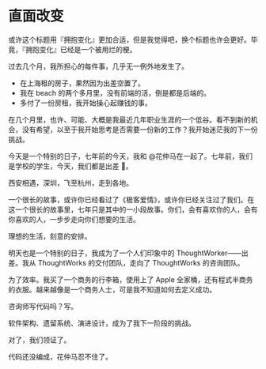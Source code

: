 # 直面改变

或许这个标题用『拥抱变化』更加合适，但是我觉得吧，换个标题也许会更好。毕竟，『拥抱变化』已经是一个被用烂的梗。

过去几个月，我所担心的每件事，几乎无一例外地发生了。

 - 在上海租的房子，果然因为出差空置了。
 - 我在 beach 的两个多月里，没有前端的活，倒是都是后端的。
 - 多付了一份房租，我开始操心起赚钱的事。

在几个月里，也许、可能、大概是我最近几年职业生涯的一个低谷。看不到新的机会，没有希望，以至于我开始思考是否需要一份新的工作？我开始迷茫我的下一份挑战。

今天是一个特别的日子，七年前的今天，我和 @花仲马在一起了。七年前，我们是学校的学生，今天，我们都是出差 🐶。

西安相遇，深圳，飞至杭州，走到各地。

一个很长的故事，或许你已经看过了《极客爱情》，或许你已经关注过了我们。在这一个很长的故事里，七年只是其中的一小段故事。你们，会有喜欢你的人，会有你喜欢的人，一步步走向你们想要的生活。
	
理想的生活，刻意的安排。


明天也是一个特别的日子，我成为了一个人们印象中的 ThoughtWorker——出差。我从 ThoughtWorks 的交付团队，走向了 ThoughtWorks 的咨询团队。

为了效率。我买了一个商务的行李箱，使用上了 Apple 全家桶，还有程式半商务的衣服。越来越像是一个商务人士，可是我不知道如何去定义成功。

咨询师写代码吗？写。

软件架构、遗留系统、演进设计，成为了我下一阶段的挑战。

对了，我们领证了。

代码还没编成，花仲马忍不住了。